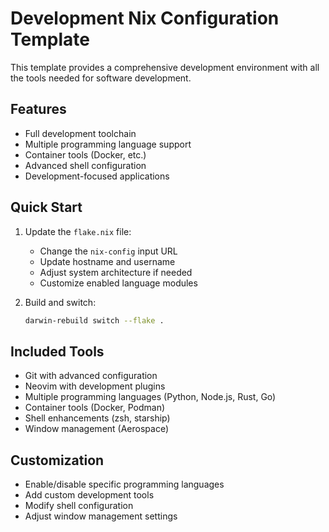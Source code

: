 # Development Nix Configuration Template

This template provides a comprehensive development environment with all the tools needed for software development.

## Features

- Full development toolchain
- Multiple programming language support
- Container tools (Docker, etc.)
- Advanced shell configuration
- Development-focused applications

## Quick Start

1. Update the `flake.nix` file:
   - Change the `nix-config` input URL
   - Update hostname and username
   - Adjust system architecture if needed
   - Customize enabled language modules

2. Build and switch:
   ```bash
   darwin-rebuild switch --flake .
   ```

## Included Tools

- Git with advanced configuration
- Neovim with development plugins
- Multiple programming languages (Python, Node.js, Rust, Go)
- Container tools (Docker, Podman)
- Shell enhancements (zsh, starship)
- Window management (Aerospace)

## Customization

- Enable/disable specific programming languages
- Add custom development tools
- Modify shell configuration
- Adjust window management settings